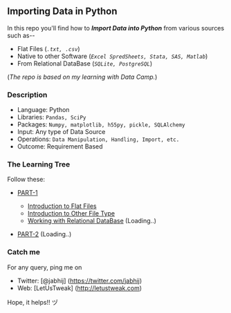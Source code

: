## Importing Data in Python

In this repo you'll find how to **_Import Data into Python_** from various sources such as--
- Flat Files (_` .txt, .csv `_)
- Native to other Software (_` Excel SpredSheets, Stata, SAS, Matlab `_)
- From Relational DataBase (_` SQLite, PostgreSQL `_)

(_The repo is based on my learning with Data Camp._)

### Description

- Language: Python
- Libraries: `Pandas, SciPy`
- Packages: `Numpy, matplotlib, h55py, pickle, SQLAlchemy`
- Input: Any type of Data Source
- Operations: `Data Manipulation, Handling, Import, etc.`
- Outcome: Requirement Based

### The Learning Tree

Follow these:
- [PART-1](https://github.com/jabhij/DataImporting_Python/tree/master/PART-1)
  - [Introduction to Flat Files](https://github.com/jabhij/DataImporting_Python/tree/master/PART-1/Introduction_Flat_Files)
  - [Introduction to Other File Type](https://github.com/jabhij/Data-Importing_Python/new/master/PART-1/Introduction_Other_FileType)
  - [Working with Relational DataBase]() (Loading..)

- [PART-2]() (Loading..)

### Catch me

For any query, ping me on 
- Twitter: [@jabhij] (https://twitter.com/jabhij)
- Web: [LetUsTweak] (http://letustweak.com)

Hope, it helps!! ヅ

